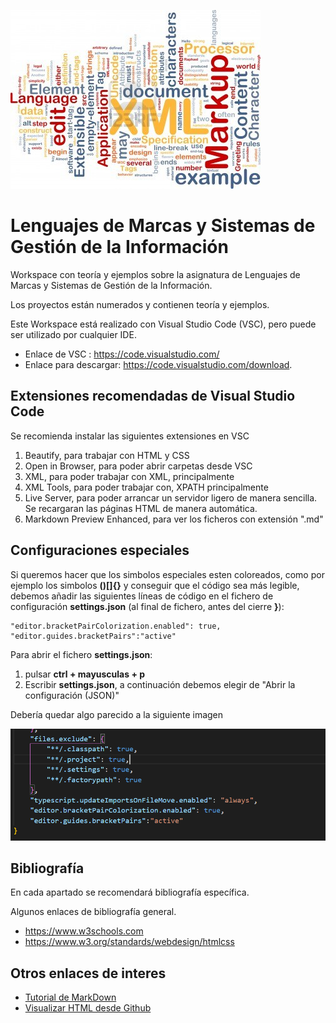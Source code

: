 ![LMSGI](img/lmsgi.jpg "LMSGI")

# Lenguajes de Marcas y Sistemas de Gestión de la Información

Workspace con teoría y ejemplos sobre la asignatura de Lenguajes de Marcas y Sistemas de Gestión de la Información.

Los proyectos están numerados y contienen teoría y ejemplos.

Este Workspace está realizado con Visual Studio Code (VSC), pero puede ser utilizado por cualquier IDE.

- Enlace de VSC : <https://code.visualstudio.com/>
- Enlace para descargar: <https://code.visualstudio.com/download>.

## Extensiones recomendadas de Visual Studio Code

Se recomienda instalar las siguientes extensiones en VSC

1. Beautify, para trabajar con HTML y CSS
2. Open in Browser, para poder abrir carpetas desde VSC
3. XML, para poder trabajar con XML, principalmente
4. XML Tools, para poder trabajar con, XPATH principalmente
5. Live Server, para poder arrancar un servidor ligero de manera sencilla. Se recargaran las páginas HTML de manera automática.
6. Markdown Preview Enhanced, para ver los ficheros con extensión ".md"

## Configuraciones especiales

Si queremos hacer que los simbolos especiales esten coloreados, como por ejemplo los simbolos **()[]{}** y conseguir que el código sea más legible, debemos añadir las siguientes líneas de código en el fichero de configuración **settings.json** (al final de fichero, antes del cierre **}**): 

    "editor.bracketPairColorization.enabled": true,
    "editor.guides.bracketPairs":"active"

Para abrir el fichero **settings.json**:

1. pulsar **ctrl + mayusculas + p**
2. Escribir **settings.json**, a continuación debemos elegir de "Abrir la configuración (JSON)"

Debería quedar algo parecido a la siguiente imagen

![settingsjson](img/settingsjson.png "settingsjson")

## Bibliografía

En cada apartado se recomendará bibliografía específica.

Algunos enlaces de bibliografía general.

- <https://www.w3schools.com>
- <https://www.w3.org/standards/webdesign/htmlcss>

## Otros enlaces de interes

- [Tutorial de MarkDown](https://www.markdownguide.org/basic-syntax/)
- [Visualizar HTML desde Github](https://htmlpreview.github.io/)
